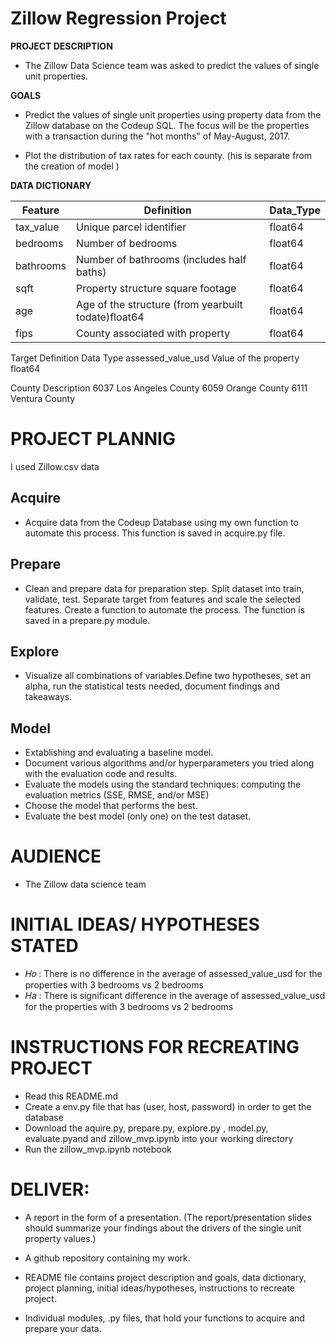 # **Zillow Regression Project**

**PROJECT DESCRIPTION**

- The Zillow Data Science team was asked to predict the values of single unit properties.

**GOALS**

- Predict the values of single unit properties using property data from the Zillow database on the Codeup SQL. The focus will be the properties with a transaction during the "hot months" of May-August, 2017.

- Plot the distribution of tax rates for each county. (his is separate from the creation of model )



**DATA DICTIONARY**

| Feature    | Definition                                          | Data\_Type |
| ---------- | --------------------------------------------------- | ---------- |
| tax\_value | Unique parcel identifier                            | float64    |
| bedrooms   | Number of bedrooms                                  | float64    |
| bathrooms  | Number of bathrooms (includes half baths)           | float64    |
| sqft       | Property structure square footage                   | float64    |
| age        | Age of the structure (from yearbuilt todate)float64 | float64    |
| fips       | County associated with property                     | float64    |


Target	            Definition	            Data Type
assessed_value_usd	Value of the property	float64


County	Description
6037	Los Angeles County
6059	Orange County
6111	Ventura County


# PROJECT PLANNIG

I used Zillow.csv data

## Acquire

- Acquire data from the Codeup Database using my own function to automate this process. This function is saved in acquire.py file.

## Prepare

- Clean and prepare data for preparation step. Split dataset into train, validate, test. Separate target from features and scale the selected features. Create a function to automate the process. The function is saved in a prepare.py module.

## Explore

- Visualize all combinations of variables.Define two hypotheses, set an alpha, run the statistical tests needed, document findings and takeaways.

## Model

- Extablishing and evaluating a baseline model.
- Document various algorithms and/or hyperparameters you tried along with the evaluation code and results.
- Evaluate the models using the standard techniques: computing the evaluation metrics (SSE, RMSE, and/or MSE)
- Choose the model that performs the best.
- Evaluate the best model (only one) on the test dataset.

# AUDIENCE

- The Zillow data science team

# INITIAL IDEAS/ HYPOTHESES STATED

- 𝐻𝑜 : There is no difference in the average of assessed_value_usd for the properties with 3 bedrooms vs 2 bedrooms
- 𝐻𝑎 : There is significant difference in the average of assessed_value_usd for the properties with 3 bedrooms vs 2 bedrooms

# INSTRUCTIONS FOR RECREATING PROJECT

 - Read this README.md
 - Create a env.py file that has (user, host, password) in order to get the database
 - Download the aquire.py, prepare.py, explore.py , model.py, evaluate.pyand and zillow_mvp.ipynb into your working directory
 - Run the zillow_mvp.ipynb notebook

# DELIVER:

- A report in the form of a presentation. (The report/presentation slides should summarize your findings about the drivers of the single unit property values.)

- A github repository containing my work.

- README file contains project description and goals, data dictionary, project planning, initial ideas/hypotheses, instructions to recreate project.

- Individual modules, .py files, that hold your functions to acquire and prepare your data.
